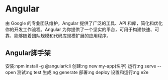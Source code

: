 # Angular
由 Google 的专业团队维护，Angular 提供了广泛的工具、API 和库，简化和优化你的开发工作流程。Angular 为你提供了一个坚实的平台，可用于构建快速、可靠、能够随着团队规模和代码库规模扩展的应用程序。
## Angular脚手架
安装:npm install -g @angular/cli
创建:ng new my-app(名字)
运行:ng serve --open
测试:ng test
生成:ng generate
部署:ng deploy
设置和运行:ng e2e